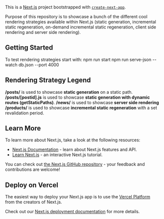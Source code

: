This is a [Next.js](https://nextjs.org/) project bootstrapped with [`create-next-app`](https://github.com/vercel/next.js/tree/canary/packages/create-next-app).

Purpose of this repository is to showcase a bunch of the different cool rendering strategies available within Next.js (static generation, incremental static regeneration, on-demand incremental static regeneration, client side rendering and server side rendering).

## Getting Started

To test rendering strategies start with:
npm run start
npm run serve-json --watch db.json --port 4000

## Rendering Strategy Legend

**/posts/** is used to showcase **static generation** on a static path.
**/posts/[postid].js** is used to showcase **static generation with dynamic routes (getStaticPaths)**.
**/news/** is used to showcase **server side rendering**
**/products/** is used to showcase **incremental static regeneration** with a set revalidation period.

## Learn More

To learn more about Next.js, take a look at the following resources:

- [Next.js Documentation](https://nextjs.org/docs) - learn about Next.js features and API.
- [Learn Next.js](https://nextjs.org/learn) - an interactive Next.js tutorial.

You can check out [the Next.js GitHub repository](https://github.com/vercel/next.js/) - your feedback and contributions are welcome!

## Deploy on Vercel

The easiest way to deploy your Next.js app is to use the [Vercel Platform](https://vercel.com/new?utm_medium=default-template&filter=next.js&utm_source=create-next-app&utm_campaign=create-next-app-readme) from the creators of Next.js.

Check out our [Next.js deployment documentation](https://nextjs.org/docs/deployment) for more details.

